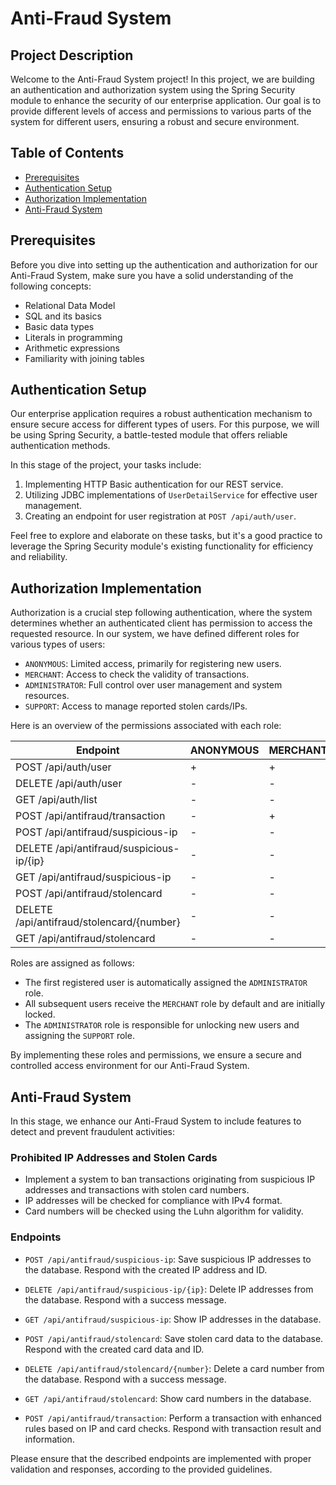 # Anti-Fraud System

## Project Description

Welcome to the Anti-Fraud System project! In this project, we are building an authentication and authorization system
using the Spring Security module to enhance the security of our enterprise application. Our goal is to provide different
levels of access and permissions to various parts of the system for different users, ensuring a robust and secure
environment.

## Table of Contents

- [Prerequisites](#prerequisites)
- [Authentication Setup](#authentication-setup)
- [Authorization Implementation](#authorization-implementation)
- [Anti-Fraud System](#anti-fraud-system)

## Prerequisites

Before you dive into setting up the authentication and authorization for our Anti-Fraud System, make sure you have a
solid understanding of the following concepts:

- Relational Data Model
- SQL and its basics
- Basic data types
- Literals in programming
- Arithmetic expressions
- Familiarity with joining tables

## Authentication Setup

Our enterprise application requires a robust authentication mechanism to ensure secure access for different types of
users. For this purpose, we will be using Spring Security, a battle-tested module that offers reliable authentication
methods.

In this stage of the project, your tasks include:

1. Implementing HTTP Basic authentication for our REST service.
2. Utilizing JDBC implementations of `UserDetailService` for effective user management.
3. Creating an endpoint for user registration at `POST /api/auth/user`.

Feel free to explore and elaborate on these tasks, but it's a good practice to leverage the Spring Security module's
existing functionality for efficiency and reliability.

## Authorization Implementation

Authorization is a crucial step following authentication, where the system determines whether an authenticated client
has permission to access the requested resource. In our system, we have defined different roles for various types of
users:

- `ANONYMOUS`: Limited access, primarily for registering new users.
- `MERCHANT`: Access to check the validity of transactions.
- `ADMINISTRATOR`: Full control over user management and system resources.
- `SUPPORT`: Access to manage reported stolen cards/IPs.

Here is an overview of the permissions associated with each role:

| Endpoint                                  | ANONYMOUS | MERCHANT | ADMINISTRATOR | SUPPORT |
|-------------------------------------------|-----------|----------|---------------|---------|
| POST /api/auth/user                       | +         | +        | +             | +       |
| DELETE /api/auth/user                     | -         | -        | +             | -       |
| GET /api/auth/list                        | -         | -        | +             | +       |
| POST /api/antifraud/transaction           | -         | +        | -             | -       |
| POST /api/antifraud/suspicious-ip         | -         | -        | -             | +       |
| DELETE /api/antifraud/suspicious-ip/{ip}  | -         | -        | -             | +       |
| GET /api/antifraud/suspicious-ip          | -         | -        | -             | +       |
| POST /api/antifraud/stolencard            | -         | -        | -             | +       |
| DELETE /api/antifraud/stolencard/{number} | -         | -        | -             | +       |
| GET /api/antifraud/stolencard             | -         | -        | -             | +       |

Roles are assigned as follows:

- The first registered user is automatically assigned the `ADMINISTRATOR` role.
- All subsequent users receive the `MERCHANT` role by default and are initially locked.
- The `ADMINISTRATOR` role is responsible for unlocking new users and assigning the `SUPPORT` role.

By implementing these roles and permissions, we ensure a secure and controlled access environment for our Anti-Fraud
System.

## Anti-Fraud System

In this stage, we enhance our Anti-Fraud System to include features to detect and prevent fraudulent activities:

### Prohibited IP Addresses and Stolen Cards

- Implement a system to ban transactions originating from suspicious IP addresses and transactions with stolen card
  numbers.
- IP addresses will be checked for compliance with IPv4 format.
- Card numbers will be checked using the Luhn algorithm for validity.

### Endpoints

- `POST /api/antifraud/suspicious-ip`: Save suspicious IP addresses to the database. Respond with the created IP address
  and ID.
- `DELETE /api/antifraud/suspicious-ip/{ip}`: Delete IP addresses from the database. Respond with a success message.
- `GET /api/antifraud/suspicious-ip`: Show IP addresses in the database.

- `POST /api/antifraud/stolencard`: Save stolen card data to the database. Respond with the created card data and ID.
- `DELETE /api/antifraud/stolencard/{number}`: Delete a card number from the database. Respond with a success message.
- `GET /api/antifraud/stolencard`: Show card numbers in the database.

- `POST /api/antifraud/transaction`: Perform a transaction with enhanced rules based on IP and card checks. Respond with
  transaction result and information.

Please ensure that the described endpoints are implemented with proper validation and responses, according to the
provided guidelines.

